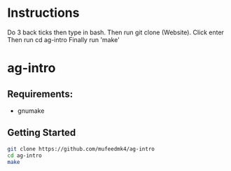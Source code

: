 # Instructions

Do 3 back ticks then type in bash.
Then run git clone (Website). Click enter
Then run cd ag-intro
Finally run 'make'
# ag-intro

## Requirements:

- gnumake

## Getting Started
```bash
git clone https://github.com/mufeedmk4/ag-intro
cd ag-intro
make
```